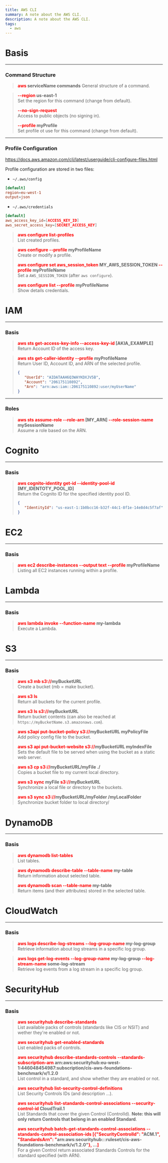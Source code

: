 ```yaml
---
title: AWS CLI
summary: A note about the AWS CLI.
description: A note about the AWS CLI.
tags:
  - aws
---
```


# Basis

---

### Command Structure


 > 
 > **<font color=red>aws</font> serviceName commands**
 > General structure of a command.

 > 
 > **<font color=red>--region </font>us-east-1**</br>
 > Set the region for this command (change from default).
 > 
 > **<font color=red>--no-sign-request</font>**</br>
 > Access to public objects (no signing in).
 > 
 > **<font color=red>--profile</font> myProfile**</br>
 > Set profile ot use for this command (change from default).

---

### Profile Configuration

https://docs.aws.amazon.com/cli/latest/userguide/cli-configure-files.html

Profile configuration are stored in two files:

* `~/.aws/config` 

````toml
[default]
region=eu-west-1
output=json
````

* `~/.aws/credentials`

````toml
[default]
aws_access_key_id=[ACCESS_KEY_ID]
aws_secret_access_key=[SECRET_ACCESS_KEY]
````

 > 
 > **<font color=red>aws configure list-profiles</font>**</br>
 > List created profiles.

 > 
 > **<font color=red>aws configure --profile</font> myProfileName**</br>
 > Create or modify a profile.
 > 
 > **<font color=red>aws configure set aws_session_token</font> MY_AWS_SESSION_TOKEN <font color=red>--profile</font> myProfileName**</br>
 > Set a `AWS_SESSION_TOKEN` (after `aws configure`).
 > 
 > **<font color=red>aws configure list  --profile</font> myProfileName<font color=red></font>**</br>
 > Show details credentials.

# IAM

---

### Basis


 > 
 > **<font color=red>aws sts get-access-key-info --access-key-id</font> \[AKIA_EXAMPLE\]**</br>
 > Return Account ID of the access key.

 > 
 > **<font color=red>aws sts get-caller-identity --profile</font> myProfileName**</br>
 > Return User ID, Account ID, and ARN of the selected profile.
 > 
 > ````json
 > {
 >    "UserId": "AIDATAAH6Q3WAYKDXJV5B",
 >    "Account": "206175110892",
 >    "Arn": "arn:aws:iam::206175110892:user/myUserName"
 > }
 > ````

---

### Roles


 > 
 > **<font color=red>aws sts assume-role --role-arn</font> \[MY_ARN\] <font color=red>--role-session-name</font> mySessionName**</br>
 > Assume a role based on the ARN.

# Cognito

---

### Basis


 > 
 > **<font color=red>aws cognito-identity get-id --identity-pool-id</font> \[MY_IDENTOTY_POOL_ID\]**</br>
 > Return the Cognito ID for the specified identity pool ID.
 > 
 > ````json
 > {
 >    "IdentityId": "us-east-1:1b0bcc16-b32f-44c1-8f1e-14e8d4c5f7af"
 > }
 > ````

# EC2

---

### Basis


 > 
 > **<font color=red>aws ec2 describe-instances --output text --profile</font> myProfileName**</br>
 > Listing all EC2 instances running within a profile.

# Lambda

---

### Basis


 > 
 > **<font color=red>aws lambda invoke --function-name</font> my-lambda**</br>
 > Execute a Lambda.

# S3

---

### Basis


 > 
 > **<font color=red>aws s3 mb s3://</font>myBucketURL**</br>
 > Create a bucket (mb = make bucket).

 > 
 > **<font color=red>aws s3 ls</font>**</br>
 > Return all buckets for the current profile.
 > 
 > **<font color=red>aws s3 ls s3://</font>myBucketURL**</br>
 > Return bucket contents (can also be reached at `https://myBucketName.s3.amazonaws.com`).

 > 
 > **<font color=red>aws s3api put-bucket-policy s3://</font>myBucketURL myPolicyFile**</br>
 > Add policy config file to the bucket.
 > 
 > **<font color=red>aws s3 api put-bucket-website s3://</font>myBucketURL myIndexFile**</br>
 > Sets the default file to be served when using the bucket as a static web server.

 > 
 > **<font color=red>aws s3 cp s3://</font>myBucketURL/myFile ./**</br>
 > Copies a bucket file to my current local directory.
 > 
 > **<font color=red>aws s3 sync</font> myFile <font color=red>s3://</font>myBucketURL**</br>
 > Synchronize a local file or directory to the buckets. 
 > 
 > **<font color=red>aws s3 sync s3://</font>myBucketURL/myFolder /myLocalFolder**</br>
 > Synchronize bucket folder to local directory/

# DynamoDB

---

### Basis


 > 
 > **<font color=red>aws dynamodb list-tables</font>**</br>
 > List tables.

 > 
 > **<font color=red>aws dynamodb describe-table --table-name</font> my-table**</br>
 > Return information about selected table.
 > 
 > **<font color=red>aws dynamodb scan --table-name</font> my-table**</br>
 > Return items (and their attributes) stored in the selected table.

# CloudWatch

---

### Basis


 > 
 > **<font color=red>aws logs describe-log-streams --log-group-name</font>  my-log-group**</br>
 > Retrieve information about log streams in a specific log group.

 > 
 > **<font color=red>aws logs get-log-events --log-group-name</font> my-log-group <font color=red>--log-stream-name</font> some-log-stream**</br>
 > Retrieve log events from a log stream in a specific log group.

# SecurityHub

---

### Basis


 > 
 > **<font color=red>aws securityhub describe-standards</font>**</br>
 > List available packs of controls (standards like CIS or NSIT) and wether they're enabled or not.
 > 
 > **<font color=red>aws securityhub get-enabled-standards</font>**</br>
 > List enabled packs of controls.
 > 
 > **<font color=red>aws securityhub describe-standards-controls --standards-subscription-arn</font> arn:aws:securityhub:eu-west-1:446048454987:subscription/cis-aws-foundations-benchmark/v/1.2.0**</br>
 > List control in a standard, and show whether they are enabled or not.

 > 
 > **<font color=red>aws securityhub list-security-control-definitions</font>**</br>
 > List Security Controls IDs (and description ...).
 > 
 > **<font color=red>aws securityhub list-standards-control-associations --security-control-id</font> CloudTrail.1**</br>
 > List Standards that cover the given Control (ControlId). **Note: this will only return Controls that belong in an enabled Standard**.
 > 
 > **<font color=red>aws securityhub batch-get-standards-control-associations --standards-control-association-ids \[{"SecurityControlId": "</font>ACM.1<font color=red>", "StandardsArn": "</font>arn:aws:securityhub:::ruleset/cis-aws-foundations-benchmark/v/1.2.0"<font color=red>},</font> ...<font color=red>\]</font>**</br>
 > For a given Control return associated Standards Controls for the standard specified (with ARN).

